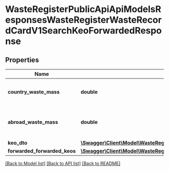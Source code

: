 # WasteRegisterPublicApiApiModelsResponsesWasteRegisterWasteRecordCardV1SearchKeoForwardedResponse

## Properties
Name | Type | Description | Notes
------------ | ------------- | ------------- | -------------
**country_waste_mass** | **double** | Łączna masa przekazanych odpadów w kraju [Mg] | [optional] 
**abroad_waste_mass** | **double** | Łączna masa przekazanych odpadów poza granice RP. [Mg] | [optional] 
**keo_dto** | [**\Swagger\Client\Model\WasteRegisterPublicApiApiModelsResponsesWasteRegisterWasteRecordCardV1KeoDto**](WasteRegisterPublicApiApiModelsResponsesWasteRegisterWasteRecordCardV1KeoDto.md) | Karta keo | [optional] 
**forwarded_forwarded_keos** | [**\Swagger\Client\Model\WasteRegisterPublicApiApiModelsResponsesWasteRegisterWasteRecordCardV1PaginatedPageKeoForwardedListItem**](WasteRegisterPublicApiApiModelsResponsesWasteRegisterWasteRecordCardV1PaginatedPageKeoForwardedListItem.md) |  | [optional] 

[[Back to Model list]](../README.md#documentation-for-models) [[Back to API list]](../README.md#documentation-for-api-endpoints) [[Back to README]](../README.md)


